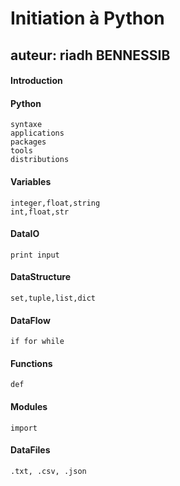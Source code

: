# Initiation à Python

## auteur: riadh BENNESSIB

#### Introduction

#### Python
    syntaxe
    applications
    packages
    tools
    distributions

#### Variables
    integer,float,string
    int,float,str
#### DataIO
    print input
#### DataStructure
    set,tuple,list,dict
#### DataFlow
    if for while
#### Functions
    def
#### Modules
    import
#### DataFiles
    .txt, .csv, .json
